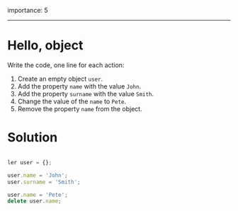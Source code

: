 importance: 5

---

# Hello, object

Write the code, one line for each action:

1. Create an empty object `user`.
2. Add the property `name` with the value `John`.
3. Add the property `surname` with the value `Smith`.
4. Change the value of the `name` to `Pete`.
5. Remove the property `name` from the object.

# Solution 

```js 

ler user = {};

user.name = 'John';
user.surname = 'Smith';

user.name = 'Pete';
delete user.name;


```